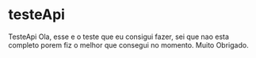 # testeApi
TesteApi
Ola, esse e o teste que eu consigui fazer, sei que nao esta completo porem fiz o melhor que consegui no momento.
Muito Obrigado.
